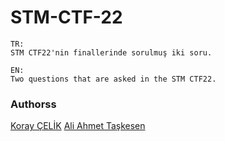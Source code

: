 # STM-CTF-22
```
TR:
STM CTF22'nin finallerinde sorulmuş iki soru.

EN:
Two questions that are asked in the STM CTF22.
```

### Authorss
[Koray ÇELİK](https://github.com/kryC1)
[Ali Ahmet Taşkesen](https://github.com/aliahmetggg)
